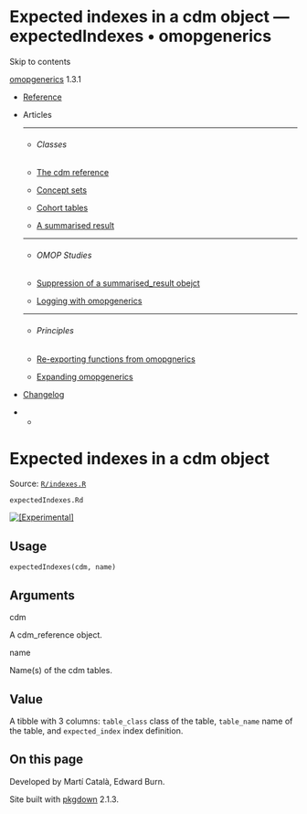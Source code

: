 # Expected indexes in a cdm object — expectedIndexes • omopgenerics

Skip to contents

[omopgenerics](../index.html) 1.3.1

  * [Reference](../reference/index.html)
  * Articles
    * * * *

    * ###### Classes

    * [The cdm reference](../articles/cdm_reference.html)
    * [Concept sets](../articles/codelists.html)
    * [Cohort tables](../articles/cohorts.html)
    * [A summarised result](../articles/summarised_result.html)
    * * * *

    * ###### OMOP Studies

    * [Suppression of a summarised_result obejct](../articles/suppression.html)
    * [Logging with omopgenerics](../articles/logging.html)
    * * * *

    * ###### Principles

    * [Re-exporting functions from omopgnerics](../articles/reexport.html)
    * [Expanding omopgenerics](../articles/expanding_omopgenerics.html)
  * [Changelog](../news/index.html)


  *   * [](https://github.com/darwin-eu/omopgenerics/)



# Expected indexes in a cdm object

Source: [`R/indexes.R`](https://github.com/darwin-eu/omopgenerics/blob/v1.3.1/R/indexes.R)

`expectedIndexes.Rd`

[![\[Experimental\]](figures/lifecycle-experimental.svg)](https://lifecycle.r-lib.org/articles/stages.html#experimental)

## Usage
    
    
    expectedIndexes(cdm, name)

## Arguments

cdm
    

A cdm_reference object.

name
    

Name(s) of the cdm tables.

## Value

A tibble with 3 columns: `table_class` class of the table, `table_name` name of the table, and `expected_index` index definition.

## On this page

Developed by Martí Català, Edward Burn.

Site built with [pkgdown](https://pkgdown.r-lib.org/) 2.1.3.

